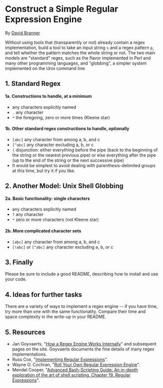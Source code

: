 # Construct a Simple Regular Expression Engine

By [David Branner](https://github.com/brannerchinese)

Without using tools that (transparently or not) already contain a regex implementation, build a tool to take an input string `s` and a regex pattern `p`, and tell whether the pattern matches the whole string or not. The two main models are "standard" regex, such as the flavor implemented in Perl and many other programming languages, and "globbing", a simpler system implemented on the Unix command line.

## 1. Standard Regex
#### 1a. Constructions to handle, at a minimum

*    any characters explicitly named
*    `.` any character
*    `*` the foregoing, zero or more times (Kleene star)

#### 1b. Other standard regex constructions to handle, optionally

*   `[abc]` any character from among a, b, and c
*   `[^abc]` any character excluding a, b, or c
*   `|`  disjunction: either everything before the pipe (back to the beginning  of the string or the nearest previous pipe) or else everything after the  pipe (up to the end of the string or the next successive pipe)
*   It would be simplest to avoid dealing with parenthesis-delimited groups at this time, but try it if you like.

## 2. Another Model: Unix Shell Globbing
#### 2a. Basic functionality: single characters

*   any characters explicitly named
*   `?` any character
*   `*` zero or more characters (not Kleene star)

#### 2b. More complicated character sets

*   `[abc]` any character from among a, b, and c
*   `[!abc]` or `[^abc]` any character excluding a, b, or c

## 3. Finally

Please be sure to include a good README, describing how to install and use your code.

## 4. Ideas for further tasks

There are a variety of ways to implement a regex engine -- if you have time, try more than one with the same functionality. Compare their time and space complexity in the write-up in your README.

## 5. Resources

*   Jan Goyvaerts, "[How a Regex Engine Works Internally](http://www.regular-expressions.info/engine.html)" and subsequent pages on the site. Goyvaerts documents the fine details of many regex implementations.
*   Russ Cox, "[Implementing Regular Expressions](http://swtch.com/%7Ersc/regexp/)".
*   Wayne O. Cochran, "[Roll Your Own Regular Expression Engine](http://ezekiel.vancouver.wsu.edu/%7Ecs317/archive/projects/grep/grep.pdf)".
*   Mendel Cooper, "[Advanced Bash-Scripting Guide: An in-depth exploration of the art of shell scripting. Chapter 19. Regular Expressions](http://www.faqs.org/docs/abs/HTML/globbingref.html)".